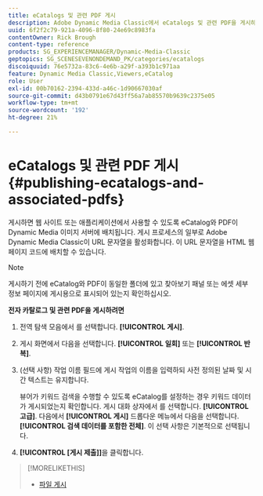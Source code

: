 ```yaml
---
title: eCatalogs 및 관련 PDF 게시
description: Adobe Dynamic Media Classic에서 eCatalogs 및 관련 PDF을 게시하는 방법을 알아봅니다.
uuid: 6f2f2c79-921a-4096-8f80-24e69c8983fa
contentOwner: Rick Brough
content-type: reference
products: SG_EXPERIENCEMANAGER/Dynamic-Media-Classic
geptopics: SG_SCENESEVENONDEMAND_PK/categories/ecatalogs
discoiquuid: 76e5732a-83c6-4e6b-a29f-a393b1c971aa
feature: Dynamic Media Classic,Viewers,eCatalog
role: User
exl-id: 00b70162-2394-433d-a46c-1d90667030af
source-git-commit: d43b0791e67d43ff56a7ab85570b9639c2375e05
workflow-type: tm+mt
source-wordcount: '192'
ht-degree: 21%

---
```


# eCatalogs 및 관련 PDF 게시{#publishing-ecatalogs-and-associated-pdfs}

게시하면 웹 사이트 또는 애플리케이션에서 사용할 수 있도록 eCatalog와 PDF이 Dynamic Media 이미지 서버에 배치됩니다. 게시 프로세스의 일부로 Adobe Dynamic Media Classic이 URL 문자열을 활성화합니다. 이 URL 문자열을 HTML 웹 페이지 코드에 배치할 수 있습니다.

>[!NOTE]
>
>게시하기 전에 eCatalog와 PDF이 동일한 폴더에 있고 찾아보기 패널 또는 에셋 세부 정보 페이지에 게시용으로 표시되어 있는지 확인하십시오.

**전자 카탈로그 및 관련 PDF을 게시하려면**

1. 전역 탐색 모음에서 를 선택합니다. **[!UICONTROL 게시]**.
1. 게시 화면에서 다음을 선택합니다. **[!UICONTROL 일회]** 또는 **[!UICONTROL 반복]**.
1. (선택 사항) 작업 이름 필드에 게시 작업의 이름을 입력하되 사전 정의된 날짜 및 시간 텍스트는 유지합니다.

   뷰어가 키워드 검색을 수행할 수 있도록 eCatalog를 설정하는 경우 키워드 데이터가 게시되었는지 확인합니다. 게시 대화 상자에서 를 선택합니다. **[!UICONTROL 고급]**. 다음에서 **[!UICONTROL 게시]** 드롭다운 메뉴에서 다음을 선택합니다. **[!UICONTROL 검색 데이터를 포함한 전체]**. 이 선택 사항은 기본적으로 선택됩니다.

1. **[!UICONTROL [게시 제출]]**&#x200B;을 클릭합니다.

>[!MORELIKETHIS]
>
>* [파일 게시](publishing-files.md)

